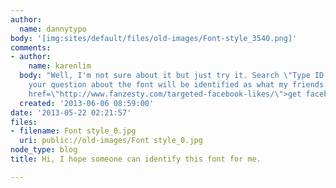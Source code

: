 ```yaml
---
author:
  name: dannytypo
body: '[img:sites/default/files/old-images/Font-style_3540.png]'
comments:
- author:
    name: karenlim
  body: "Well, I'm not sure about it but just try it. Search \"Type ID Board\" and
    your question about the font will be identified as what my friends told me.\r\n\r\n<a
    href=\"http://www.fanzesty.com/targeted-facebook-likes/\">get facebook likes</a>"
  created: '2013-06-06 08:59:00'
date: '2013-05-22 02:21:57'
files:
- filename: Font style_0.jpg
  uri: public://old-images/Font style_0.jpg
node_type: blog
title: Hi, I hope someone can identify this font for me.

---
```


